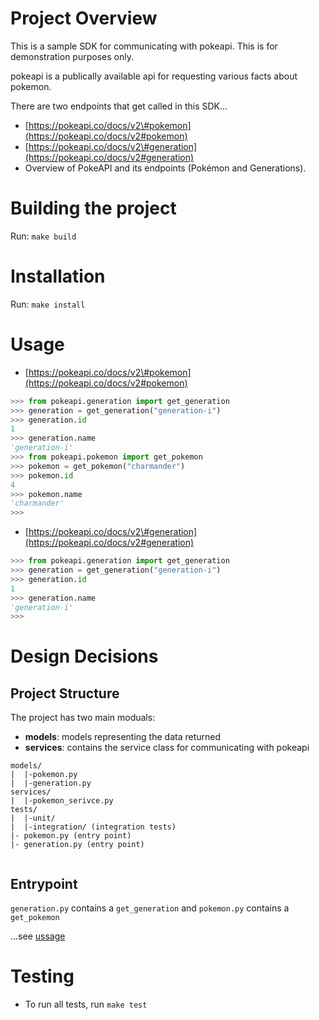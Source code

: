 # Project Overview
This is a sample SDK for communicating with pokeapi. This is for demonstration purposes only.

pokeapi is a publically available api for requesting various facts about pokemon.

There are two endpoints that get called in this SDK...
* [https://pokeapi.co/docs/v2\#pokemon](https://pokeapi.co/docs/v2#pokemon)  
* [https://pokeapi.co/docs/v2\#generation](https://pokeapi.co/docs/v2#generation)
* Overview of PokeAPI and its endpoints (Pokémon and Generations).

# Building the project
Run: `make build`
# Installation
Run: `make install`

# Usage
  
* [https://pokeapi.co/docs/v2\#pokemon](https://pokeapi.co/docs/v2#pokemon)  
```python
>>> from pokeapi.generation import get_generation
>>> generation = get_generation("generation-i")
>>> generation.id
1
>>> generation.name
'generation-i'
>>> from pokeapi.pokemon import get_pokemon
>>> pokemon = get_pokemon("charmander")
>>> pokemon.id
4
>>> pokemon.name
'charmander'
>>> 
```
* [https://pokeapi.co/docs/v2\#generation](https://pokeapi.co/docs/v2#generation)
```python
>>> from pokeapi.generation import get_generation
>>> generation = get_generation("generation-i")
>>> generation.id
1
>>> generation.name
'generation-i'
>>> 
```

# Design Decisions
## Project Structure
The project has two main moduals:
* **models**: models representing the data returned
* **services**: contains the service class for communicating with pokeapi
```
models/
|  |-pokemon.py
|  |-generation.py
services/
|  |-pokemon_serivce.py
tests/
|  |-unit/
|  |-integration/ (integration tests)
|- pokemon.py (entry point)
|- generation.py (entry point)
 
```
## Entrypoint
`generation.py` contains a `get_generation` and
`pokemon.py` contains a `get_pokemon`

...see [ussage](#usage)

# Testing
* To run all tests, run `make test`
